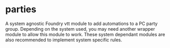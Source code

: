 # parties
A system agnostic Foundry vtt module to add automations to a PC party group. Depending on the system used, you may need another wrapper module to allow this module to work. These system dependant modules are also recommended to implement system specific rules.
